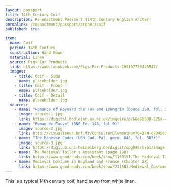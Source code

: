```yaml
---
layout: passport
title: 14th Century Coif
description: Re-enactment Passport (14th Century English Archer)
permalink: /reenactment/passport/archer/coif
published: true

item:
  name: Coif
  period: 14th Century
  construction: Hand Sewn
  material: Linen
  source: Pigs Ear Products
  link: https://www.facebook.com/Pigs-Ear-Products-103167726425942/
  images:
    - title: Coif - Side
      name: placeholder.jpg
    - title: Coif - Front
      name: placeholder.jpg
    - title: Coif - Detail
      name: placeholder.jpg
  sources:
    - name: "Romance of Reynard the Fox and Isengrin (Douce 360, fol. 21r)"
      image: source-1.jpg
      link: https://digital.bodleian.ox.ac.uk/inquire/p/66e98530-225a-4d57-a5be-616cffc533e9
    - name: "Roman de Fauvel (BNF Fr. 146, fol 9)"
      image: source-2.jpg
      link: http://visualiseur.bnf.fr/ConsulterElementNum?O=IFN-07805657&E=JPEG&Deb=1&Fin=1&Param=C
    - name: "The Manesse Codex (UBH Cod. Pal. germ. 848, fol. 383r)"
      image: source-3.jpg
      link: https://digi.ub.uni-heidelberg.de/diglit/cpg848/0761/image
    - name: The Medieval Tailor's Assistant (page 190)
      link: https://www.goodreads.com/book/show/1150151.The_Medieval_Tailor_s_Assistant
    - name: Medieval Costume in England and France (Chapter IX)
      link: https://www.goodreads.com/book/show/231503.Medieval_Costume_in_England_and_France
---
```

This is a typical 14th century coif, hand sewn from white linen.
